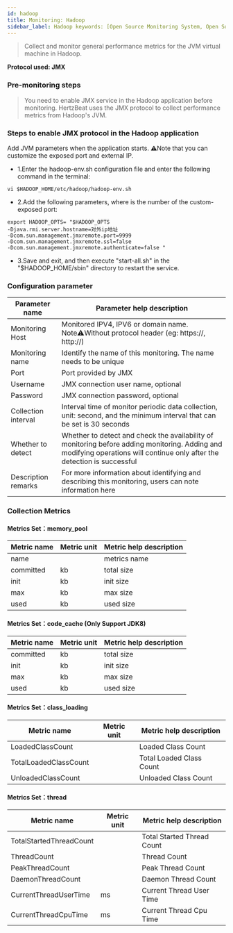 ```yaml
---
id: hadoop
title: Monitoring: Hadoop
sidebar_label: Hadoop keywords: [Open Source Monitoring System, Open Source Java Monitoring, Hadoop JVM Monitoring]
---
```


> Collect and monitor general performance metrics for the JVM virtual machine in Hadoop.

**Protocol used: JMX**

### Pre-monitoring steps

>You need to enable JMX service in the Hadoop application before monitoring. HertzBeat uses the JMX protocol to collect performance metrics from Hadoop's JVM.

### Steps to enable JMX protocol in the Hadoop application
Add JVM parameters when the application starts. ⚠️Note that you can customize the exposed port and external IP.

- 1.Enter the hadoop-env.sh configuration file and enter the following command in the terminal:
```shell
vi $HADOOP_HOME/etc/hadoop/hadoop-env.sh
```
- 2.Add the following parameters, where <port> is the number of the custom-exposed port:
```shell
export HADOOP_OPTS= "$HADOOP_OPTS
-Djava.rmi.server.hostname=对外ip地址 
-Dcom.sun.management.jmxremote.port=9999
-Dcom.sun.management.jmxremote.ssl=false
-Dcom.sun.management.jmxremote.authenticate=false " 
```
- 3.Save and exit, and then execute "start-all.sh" in the "$HADOOP_HOME/sbin" directory to restart the service.


### Configuration parameter

| Parameter name      | Parameter help description                                                                                                                                                |
|---------------------|---------------------------------------------------------------------------------------------------------------------------------------------------------------------------|
| Monitoring Host     | Monitored IPV4, IPV6 or domain name. Note⚠️Without protocol header (eg: https://, http://)                                                                                |
| Monitoring name     | Identify the name of this monitoring. The name needs to be unique                                                                                                         |
| Port                | Port provided by JMX                                                                                                                                                      |
| Username            | JMX connection user name, optional                                                                                                                                        |
| Password            | JMX connection password, optional                                                                                                                                         |
| Collection interval | Interval time of monitor periodic data collection, unit: second, and the minimum interval that can be set is 30 seconds                                                   |
| Whether to detect   | Whether to detect and check the availability of monitoring before adding monitoring. Adding and modifying operations will continue only after the detection is successful |
| Description remarks | For more information about identifying and describing this monitoring, users can note information here                                                                    |

### Collection Metrics

#### Metrics Set：memory_pool

| Metric name | Metric unit | Metric help description |
|-------------|-------------|-------------------------|
| name        |             | metrics name            |
| committed   | kb          | total size              |
| init        | kb          | init size               |
| max         | kb          | max size                |
| used        | kb          | used size               |

#### Metrics Set：code_cache (Only Support JDK8)

| Metric name | Metric unit | Metric help description |
|-------------|-------------|-------------------------|
| committed   | kb          | total size              |
| init        | kb          | init size               |
| max         | kb          | max size                |
| used        | kb          | used size               |

#### Metrics Set：class_loading

| Metric name           | Metric unit | Metric help description  |
|-----------------------|-------------|--------------------------|
| LoadedClassCount      |             | Loaded Class Count       |
| TotalLoadedClassCount |             | Total Loaded Class Count |
| UnloadedClassCount    |             | Unloaded Class Count     |


#### Metrics Set：thread

| Metric name             | Metric unit | Metric help description    |
|-------------------------|-------------|----------------------------|
| TotalStartedThreadCount |             | Total Started Thread Count |
| ThreadCount             |             | Thread Count               |
| PeakThreadCount         |             | Peak Thread Count          |
| DaemonThreadCount       |             | Daemon Thread Count        |
| CurrentThreadUserTime   | ms          | Current Thread User Time   |
| CurrentThreadCpuTime    | ms          | Current Thread Cpu Time    |



